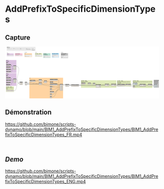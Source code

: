 # AddPrefixToSpecificDimensionTypes


## Capture
<img src="BIM1_AddPrefixToSpecificDimensionTypes.png" alt="BIM One Inc." /> 

## Démonstration

https://github.com/bimone/scripts-dynamo/blob/main/BIM1_AddPrefixToSpecificDimensionTypes/BIM1_AddPrefixToSpecificDimensionTypes_FR.mp4

</br>

## *Demo*

https://github.com/bimone/scripts-dynamo/blob/main/BIM1_AddPrefixToSpecificDimensionTypes/BIM1_AddPrefixToSpecificDimensionTypes_ENG.mp4





